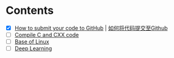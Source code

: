 # Contents

- [x] [How to submit your code to GitHub](docs/git/git.md) | [如何将代码提交至Github](docs/git/git_cn.md)
- [ ] [Compile C and CXX code]()
- [ ] [Base of Linux]()
- [ ] [Deep Learning]()